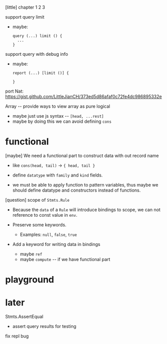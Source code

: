 [little] chapter 1 2 3

support query limit

- maybe:

  ```
  query (...) limit () {
    ...
  }
  ```

support query with debug info

- maybe:

  ```
  report (...) [limit ()] {

  }
  ```

port Nat: https://gist.github.com/LittleJianCH/373ed5d86afaf0c72fe4dc986895332e

Array -- provide ways to view array as pure logical

- maybe just use js syntax -- `[head, ...rest]`
- maybe by doing this we can avoid defining `cons`

# functional

[maybe] We need a functional part to construct data with out record name

- like `cons(head, tail)` -> `{ head, tail }`

- define `datatype` with `family` and `kind` fields.

- we must be able to apply function to pattern variables,
  thus maybe we should define datatype and constructors instead of functions.

[question] scope of `Stmts.Rule`

- Because the `data` of a `Rule` will introduce bindings to scope,
  we can not reference to const value in `env`.

- Preserve some keywords.

  - Examples: `null`, `false`, `true`

- Add a keyword for writing data in bindings

  - maybe `ref`
  - maybe `compute` -- if we have functional part

# playground

# later

Stmts.AssertEqual

- assert query results for testing

fix repl bug
